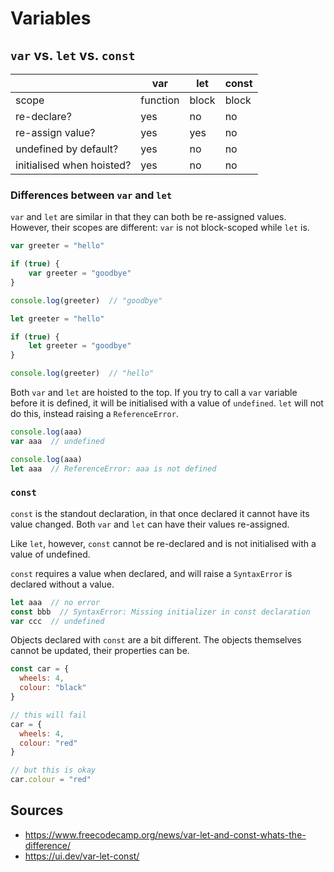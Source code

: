Variables
=========

`var` vs. `let` vs. `const`
-------------------------

|  | var | let | const |
|-|-|-|-|
| scope | function | block | block |
| re-declare? | yes | no | no |
| re-assign value? | yes | yes | no |
| undefined by default? | yes | no | no |
| initialised when hoisted? | yes | no | no |

### Differences between `var` and `let`

`var` and `let` are similar in that they can both be re-assigned values. However, their scopes are different: `var` is not block-scoped while `let` is.

```javascript
var greeter = "hello"

if (true) {
    var greeter = "goodbye"
}

console.log(greeter)  // "goodbye"
```

```javascript
let greeter = "hello"

if (true) {
    let greeter = "goodbye"
}

console.log(greeter)  // "hello"
```

Both `var` and `let` are hoisted to the top. If you try to call a `var` variable before it is defined, it will be initialised with a value of `undefined`. `let` will not do this, instead raising a `ReferenceError`.

```javascript
console.log(aaa)
var aaa  // undefined
```

```javascript
console.log(aaa)
let aaa  // ReferenceError: aaa is not defined
```

### `const`

`const` is the standout declaration, in that once declared it cannot have its value changed. Both `var` and `let` can have their values re-assigned.

Like `let`, however, `const` cannot be re-declared and is not initialised with a value of undefined.

`const` requires a value when declared, and will raise a `SyntaxError` is declared without a value.

```javascript
let aaa  // no error
const bbb  // SyntaxError: Missing initializer in const declaration
var ccc  // undefined
```

Objects declared with `const` are a bit different. The objects themselves cannot be updated, their properties can be.

```javascript
const car = {
  wheels: 4,
  colour: "black"
}

// this will fail
car = {
  wheels: 4,
  colour: "red"
}

// but this is okay
car.colour = "red"
```

Sources
-------

- https://www.freecodecamp.org/news/var-let-and-const-whats-the-difference/
- https://ui.dev/var-let-const/
